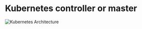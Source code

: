 # Kubernetes controller or master

![Kubernetes Architecture](https://github.com/kubernetes/community/blob/master/contributors/design-proposals/architecture.png)
